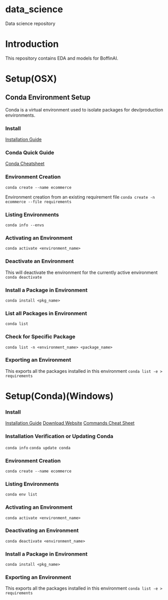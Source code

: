 # data_science
Data science repository

# Introduction

This repository contains EDA and models for BoffinAI.


# Setup(OSX)

## Conda Environment Setup
Conda is a virtual environment used to isolate packages for dev/production
environments. 

### Install
[Installation Guide](https://docs.conda.io/projects/conda/en/latest/user-guide/install/index.html)

### Conda Quick Guide
[Conda Cheatsheet](https://docs.conda.io/projects/conda/en/4.6.0/_downloads/52a95608c49671267e40c689e0bc00ca/conda-cheatsheet.pdf)

### Environment Creation
`conda create --name ecommerce`

Environment creation from an existing requirement file
`conda create -n ecommerce --file requirements`

### Listing Environments
`conda info --envs`

### Activating an Environment
`conda activate <environment_name>`

### Deactivate an Environment
This will deactivate the environment for the currently active environment
`conda deactivate`

### Install a Package in Environment
`conda install <pkg_name>`

### List all Packages in Environment
`conda list`

### Check for Specific Package
`conda list -n <environment_name> <package_name>`

### Exporting an Environment
This exports all the packages installed in this environment
`conda list -e > requirements`

# Setup(Conda)(Windows)
### Install
[Installation Guide](https://docs.conda.io/projects/conda/en/latest/user-guide/install/index.html)
[Download Website](https://www.anaconda.com/products/individual)
[Commands Cheat Sheet](https://docs.conda.io/projects/conda/en/4.6.0/_downloads/52a95608c49671267e40c689e0bc00ca/conda-cheatsheet.pdf)

### Installation Verification or Updating Conda
`conda info`
`conda update conda`

### Environment Creation
`conda create --name ecommerce`

### Listing Environments
`conda env list`

### Activating an Environment
`conda activate <environment_name>`

### Deactivating an Environment
`conda deactivate <environment_name>`

### Install a Package in Environment
`conda install <pkg_name>`

### Exporting an Environment
This exports all the packages installed in this environment
`conda list -e > requirements`
